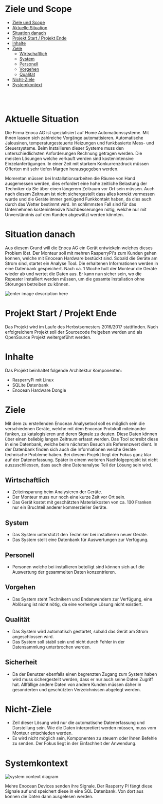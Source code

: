 # Ziele und Scope

<!-- toc orderedList:0 -->

- [Ziele und Scope](#ziele-und-scope)
- [Aktuelle Situation](#aktuelle-situation)
- [Situation danach](#situation-danach)
- [Projekt Start / Projekt Ende](#projekt-start-projekt-ende)
- [Inhalte](#inhalte)
- [Ziele](#ziele)
	- [Wirtschaftlich](#wirtschaftlich)
	- [System](#system)
	- [Personell](#personell)
	- [Vorgehen](#vorgehen)
	- [Qualität](#qualität)
- [Nicht-Ziele](#nicht-ziele)
- [Systemkontext](#systemkontext)

<!-- tocstop --><br><br>

# Aktuelle Situation

Die Firma Enoca AG ist spezialisiert auf Home Automationssysteme. Mit ihnen lassen sich zahlreiche Vorgänge automatisieren. Automatische Jalousinen, temperaturgesteuerte Heizungen und funkbasierte Mess- und Steuersysteme. Beim Installieren dieser Systeme muss den unterschiedlichsten Anforderungen Rechnung getragen werden. Die meisten Lösungen welche verkauft werden sind kostenintensive Einzelanfertigungen. In einer Zeit mit starkem Konkurrenzdruck müssen Offerten mit sehr tiefen Margen herausgegeben werden.

Momentan müssen bei Installationsarbeiten die Räume von Hand ausgemessen werden, dies erfordert eine hohe zeitliche Belastung der Techniker da Sie über einen längerem Zeitraum vor Ort sein müssen. Auch nach diesem Zeitraum ist nicht sichergestellt dass alles korrekt vermessen wurde und die Geräte immer genügend Funkkontakt haben, da dies auch durch das Wetter bestimmt wird. Im schlimmsten Fall sind für das Unternehmen kostenintensive Nachbesserungen nötig, welche nur mit Unverständnis auf den Kunden abgewälzt werden könnten.


# Situation danach

Aus diesem Grund will die Enoca AG ein Gerät entwickeln welches dieses Problem löst.
Der Monteur soll mit mehren RasperryPi's zum Kunden gehen können, welche mit Enocean Hardware bestückt sind. Sobald die Geräte am Strom sind, startet ein Analyse Tool. Die erhaltenen Informationen werden in eine Datenbank gespeichert. Nach ca. 1 Woche holt der Monteur die Geräte wieder ab und wertet die Daten aus. Er kann nun sicher sein, wo die Repeater installiert werden müssen, um die gesamte Installation ohne Störungen betreiben zu können.

![enter image description here](http://www.plantuml.com/plantuml/img/JOwn3i8m34HtVqL66Fe36QfqO6H2PG_42L5R8oNsKl7no6ahsCxtxavsI46M6S1LzeLLsh5YiM2lRs8KLHSAar102w3CTDsdDuVvP-qDE6AzEOrBmeTGCcqUwVn3D_QSA-V9U8b5eaBO9rfWaBXYVhv8-tSiQTQhnTpszXS0)

# Projekt Start / Projekt Ende

Das Projekt wird im Laufe des Herbstsemesters 2016/2017 stattfinden. Nach erfolgreichem Projekt soll der Sourcecode freigeben werden und als OpenSource Projekt weitergeführt werden.

# Inhalte

Das Projekt beinhaltet folgende Architektur Komponenten:

- RasperryPi mit Linux
- SQLite Datenbank
- Enocean Hardware Dongle

# Ziele

Mit dem zu erstellenden Enocean Analysetool soll es möglich sein die verschiedenen Geräte, welche mit dem Enocean Protokoll miteinander funken, zu katalogisieren und deren Signale zu deuten. Diese Daten können über einen beliebig langen Zeitraum erfasst werden. Das Tool schreibt diese in eine Datenbank, welche beim nächsten Besuch als Referenzwert dient. In der Datenbank finden sich auch die Informationen welche Geräte technische Probleme haben.
Bei diesem Projekt liegt der Fokus ganz klar auf der Datenerfassung. Später in einem weiteren Nachfolgeprojekt ist nicht auszuschliessen, dass auch eine Datenanalyse Teil der Lösung sein wird.

## Wirtschaftlich

- Zeiteinsparung beim Analysieren der Geräte.
- Der Monteur muss nur noch eine kurze Zeit vor Ort sein.
- Das Gerät kostet mit geschätzten Materialkosten von ca. 100 Franken nur ein Bruchteil anderer kommerzieller Geräte.

## System

- Das System unterstützt den Techniker bei installieren neuer Geräte.
- Das System stellt eine Datenbank für Auswertungen zur Verfügung.

## Personell

- Personen welche bei installieren beteiligt sind können sich auf die Auswertung der gesammelten Daten konzentrieren.

## Vorgehen

- Das System steht Technikern und Endanwendern zur Verfügung, eine Ablösung ist nicht nötig, da eine vorherige Lösung nicht existiert.

## Qualität

- Das System wird automatisch gestartet, sobald das Gerät am Strom angeschlossen wird.
- Das System soll stabil sein und nicht durch Fehler in der Datensammlung unterbrochen werden.

## Sicherheit
- Da der Benutzer ebenfalls einen begrenzten Zugang zum System haben wird muss sichergestellt werden, dass er nur auch seine Daten Zugriff hat. Allfällige andere Daten von andere Kunden müssen daher in gesonderten und geschützten Verzeichnissen abgelegt werden.

# Nicht-Ziele

- Zeil dieser Lösung wird nur die automatische Datenerfassung und Darstellung sein. Wie die Daten interpretiert werden müssen, muss vom Monteur entschieden werden.
- Es wird nicht möglich sein, Komponenten zu steuern oder Ihnen Befehle zu senden. Der Fokus liegt in der Einfachheit der Anwendung.

# Systemkontext

![system context diagram](http://www.plantuml.com/plantuml/png/oyjFILLG2YZApqfDBb5IgEPIKCW32O4O2WhHGOd51Qb5HPKA0PwnO95QBYumdP9OafYKM0pK6noOarcI2j4AqfEMdvEIMgIWv9gNdvoQcASGafgJcbwKc5kCK08qs0Me7s8YI0_GL0W5P4J3DBgabcKcfoeOnYhewjgXEGLTaH4nYeonAG9QYEn9Y5rWrm40)


Mehre Enocean Devices senden ihre Signale. Der Rasperry PI fängt diese Signale auf und speichert diese in eine SQL Datenbank. Von dort aus können die Daten dann ausgelesen werden.

